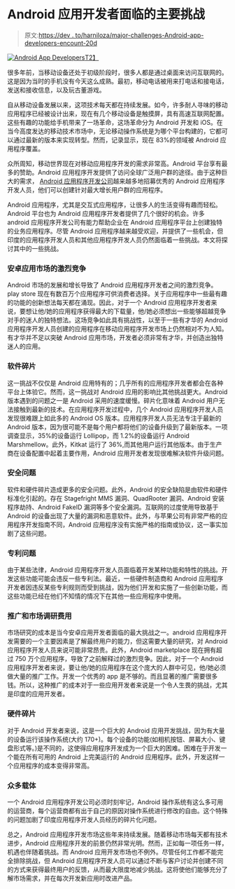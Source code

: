 # Android 应用开发者面临的主要挑战

> 原文:[https://dev . to/harniloza/major-challenges-Android-app-developers-encount-20d](https://dev.to/harniloza/major-challenges-android-app-developers-encounter-20d)

[![Android App Developers](../Images/27dee7156183aed51ce6f4791d36c3c5.png)T2】](https://res.cloudinary.com/practicaldev/image/fetch/s--WNB-NuBZ--/c_limit%2Cf_auto%2Cfl_progressive%2Cq_auto%2Cw_880/http://cdn01.androidauthority.net/wp-content/uploads/2016/01/hand-laptop-notebook-typing.jpg)

很多年前，当移动设备还处于初级阶段时，很多人都是通过桌面来访问互联网的。这是因为当时的手机没有今天这么成熟。最初，移动电话被用来打电话和接电话，发送和接收信息，以及玩古董游戏。

自从移动设备发展以来，这项技术每天都在持续发展。如今，许多耐人寻味的移动应用程序已经被设计出来，现在有几个移动设备是触摸屏，具有高速互联网配置。这些有趣的功能给手机带来了一场革命，这场革命分为 Android 开发和 iOS。在当今高度发达的移动技术市场中，无论移动操作系统是为哪个平台构建的，它都可以通过最新的版本来实现转型。然而，记录显示，现在 83%的领域被 Android 应用程序覆盖。

众所周知，移动世界现在对移动应用程序开发的需求非常高。Android 平台享有最多的赞助。Android 应用程序开发提供了访问全球广泛用户群的途径。由于这种巨大的需求， [Android 应用程序开发公司](https://yourstory.com/read/da38126e3e-list-of-top-10-trusted-android-app-development-companies-in-the-world)越来越多地招募优秀的 Android 应用程序开发人员，他们可以创建针对最大增长用户群的应用程序。

Android 应用程序，尤其是交互式应用程序，让很多人的生活变得有趣而轻松。Android 平台也为 Android 应用程序开发者提供了几个很好的机会。许多 android 应用程序开发公司有能力帮助企业在 Android 应用程序平台上创建独特的业务应用程序。尽管 Android 应用程序越来越受欢迎，并提供了一些机会，但印度的应用程序开发人员和其他应用程序开发人员仍然面临着一些挑战。本文将探讨其中的一些挑战。

### [](#stiff-competition-in-the-android-app-market)安卓应用市场的激烈竞争

Android 市场的发展和增长导致了 Android 应用程序开发者之间的激烈竞争。play store 现在有数百万个应用程序可供消费者选择。关于应用程序中一些最有趣的功能的创新想法每天都在涌现。因此，对于一个 Android 应用程序开发者来说，要想让他/她的应用程序获得最大的下载量，他/她必须想出一些能够超越竞争对手的迷人的独特想法。这场竞争如此具有挑战性，以至于一些有才华的 Android 应用程序开发人员创建的应用程序在移动应用程序开发市场上仍然相对不为人知。有才华并不足以突破 Android 应用市场，开发者必须非常有才华，并创造出独特迷人的应用。

### [](#software-fragmentation)软件碎片

这一挑战不仅仅是 Android 应用特有的；几乎所有的应用程序开发者都会在各种平台上体验它。然而，这一挑战对 Android 应用的影响比其他挑战更大。Android 版本遇到的问题之一是 Android 采用的速度缓慢。碎片化意味着 Android 用户无法接触到最新的技术。在应用程序开发过程中，几个 Android 应用程序开发人员发现很难跟上如此多的 Android OS 版本。应用程序开发人员无法专注于最新的 Android 版本，因为很可能不是每个用户都将他们的设备升级到了最新版本。一项调查显示，35%的设备运行 Lollipop，而 1.2%的设备运行 Android Marshmellow。此外，Kitkat 运行了 36%,而其他用户运行其他版本。由于生产商在设备配置中起着主要作用，Android 应用开发者发现很难解决软件升级问题。

### [](#security-issues)安全问题

软件和硬件碎片造成更多的安全问题。此外，Android 的安全缺陷是由软件和硬件标准化引起的。存在 Stagefright MMS 漏洞、QuadRooter 漏洞、Android 安装程序劫持、Android FakeID 漏洞等多个安全漏洞。互联网的过度使用导致基于 Android 的设备出现了大量的漏洞和恶意软件。此外，与苹果公司有非常严格的应用程序开发指南不同，Android 应用程序没有实施严格的指南或协议，这一事实加剧了这些问题。

### [](#patent-issues)专利问题

由于某些法律，Android 应用程序开发人员面临着开发某种功能和特性的挑战。开发这些功能可能会违反一些专利法。最近，一些硬件制造商和 Android 应用程序开发者因违反某些专利规则而受到挑战，因为他们开发和实施了一些创新功能，而这些功能已经在他们不知情的情况下在其他一些应用程序中使用。

### [](#promotion-and-market-research-cost)推广和市场调研费用

市场研究的成本是当今安卓应用开发者面临的最大挑战之一。android 应用程序开发需要的一个主要因素是了解最终用户的能力，但这需要大量的研究，对 Android 应用程序开发人员来说可能非常昂贵。此外，Android marketplace 现在拥有超过 750 万个应用程序，导致了之前解释过的激烈竞争。因此，对于一个 Android 应用程序开发者来说，要让他/她的应用程序在这个庞大的人群中可见，他/她必须做大量的推广工作。开发一个优秀的 app 是不够的。而且显著的推广需要很多钱。所以，这种推广的成本对于一些应用开发者来说是一个令人生畏的挑战，尤其是印度的应用开发者。

### [](#hardware-fragmentation)硬件碎片

对于 Android 开发者来说，这是一个巨大的 Android 应用开发挑战，因为有大量的设备运行该操作系统(大约 170+)。每个设备的功能(如相机按钮、屏幕大小、键盘形式等。)是不同的，这使得应用程序开发成为一个巨大的困难。困难在于开发一个能在所有可用的 Android 上完美运行的 Android 应用程序。此外，开发这样一个应用程序的成本变得非常高。

### [](#many-carriers)众多载体

一个 Android 应用程序开发公司必须时刻牢记，Android 操作系统有这么多可用的运营商，每个运营商都有出于自己的原因对操作系统进行修改的自由。这个特殊的问题加剧了印度应用程序开发人员经历的碎片化问题。

总之，Android 应用程序开发市场这些年来持续发展。随着移动市场每天都有技术进步，Android 应用程序开发的前景仍然非常光明。然而，正如每一项任务一样，机遇也伴随着挑战。而 Android 应用开发市场也不例外。尽管任何工作都不能完全排除挑战，但 Android 应用程序开发人员可以通过不断与客户讨论并创建不同的方式来获得最终用户的反馈，从而最大限度地减少挑战。这将使他们能够充分了解市场需求，并在每次开发新应用时改进产品。